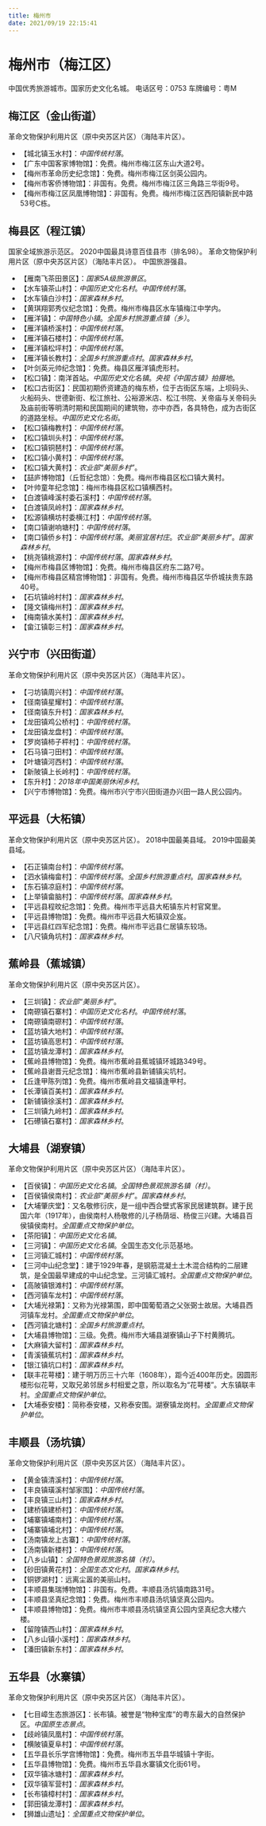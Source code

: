 ```yaml
---
title: 梅州市
date: 2021/09/19 22:15:41
---
```


# 梅州市（梅江区）
中国优秀旅游城市。国家历史文化名城。
电话区号：0753
车牌编号：粤M
## 梅江区（金山街道）
革命文物保护利用片区（原中央苏区片区）（海陆丰片区）。
* 【城北镇玉水村】：*中国传统村落*。
* 【广东中国客家博物馆】：免费。梅州市梅江区东山大道2号。
* 【梅州市革命历史纪念馆】：免费。梅州市梅江区剑英公园内。
* 【梅州市客侨博物馆】：非国有。免费。梅州市梅江区三角路三华街9号。
* 【梅州市梅江区凤凰博物馆】：非国有。免费。梅州市梅江区西阳镇新民中路53号C栋。
## 梅县区（程江镇）
国家全域旅游示范区。
2020中国最具诗意百佳县市（排名98）。
革命文物保护利用片区（原中央苏区片区）（海陆丰片区）。
中国旅游强县。
* 【雁南飞茶田景区】：*国家5A级旅游景区*。
* 【水车镇茶山村】：*中国历史文化名村*。*中国传统村落*。
* 【水车镇白沙村】：*国家森林乡村*。
* 【黄琪翔郭秀仪纪念馆】：免费。梅州市梅县区水车镇梅江中学内。
* 【雁洋镇】：*中国特色小镇*。*全国乡村旅游重点镇（乡）*。
* 【雁洋镇桥溪村】：*中国传统村落*。
* 【雁洋镇石楼村】：*中国传统村落*。
* 【雁洋镇松坪村】：*中国传统村落*。
* 【雁洋镇长教村】：*全国乡村旅游重点村*。*国家森林乡村*。
* 【叶剑英元帅纪念馆】：免费。梅县区雁洋镇虎形村。
* 【松口镇】：南洋首站。*中国历史文化名镇*。*央视《中国古镇》拍摄地*。
* 【松口古街区】：民国初期侨资建造的梅东桥，位于古街区东端，上坝码头、火船码头、世德新街、松江旅社、公裕源米店、松江书院、关帝庙与关帝码头及庙前街等明清时期和民国期间的建筑物，亦中亦西，各具特色，成为古街区的道路坐标。*中国历史文化名街*。
* 【松口镇梅教村】：*中国传统村落*。
* 【松口镇圳头村】：*中国传统村落*。
* 【松口镇铜琶村】：*中国传统村落*。
* 【松口镇小黄村】：*中国传统村落*。
* 【松口镇大黄村】：*农业部“美丽乡村”*。
* 【喆庐博物馆】（丘哲纪念馆）：免费。梅州市梅县区松口镇大黄村。
* 【叶帅童年纪念馆】：梅州市梅县区松口镇横西村。
* 【白渡镇峰溪村委石溪村】：*中国传统村落*。
* 【白渡镇凤岭村】：*国家森林乡村*。
* 【松源镇横坊村委横江村】：*中国传统村落*。
* 【南口镇谢响塘村】：*中国传统村落*。
* 【南口镇侨乡村】：*中国传统村落*。*美丽宜居村庄*。*农业部“美丽乡村”*。*国家森林乡村*。
* 【桃尧镇桃源村】：*中国传统村落*。*国家森林乡村*。
* 【梅州市梅县区博物馆】：免费。梅州市梅县区府东二路7号。
* 【梅州市梅县区精宫博物馆】：非国有。免费。梅州市梅县区华侨城扶贵东路40号。
* 【石坑镇岭村村】：*国家森林乡村*。
* 【隆文镇梅州村】：*国家森林乡村*。
* 【梅南镇水美村】：*国家森林乡村*。
* 【畲江镇彰三村】：*国家森林乡村*。
## 兴宁市（兴田街道）
革命文物保护利用片区（原中央苏区片区）（海陆丰片区）。
* 【刁坊镇周兴村】：*中国传统村落*。
* 【径南镇星耀村】：*中国传统村落*。
* 【径南镇东升村】：*国家森林乡村*。
* 【龙田镇鸡公桥村】：*中国传统村落*。
* 【龙田镇龙盘村】：*中国传统村落*。
* 【罗岗镇柿子枰村】：*中国传统村落*。
* 【石马镇刁田村】：*中国传统村落*。
* 【叶塘镇河西村】：*中国传统村落*。
* 【新陂镇上长岭村】：*中国传统村落*。
* 【东升村】：*2018年中国美丽休闲乡村*。
* 【兴宁市博物馆】：免费。梅州市兴宁市兴田街道办兴田一路人民公园内。
## 平远县（大柘镇）
革命文物保护利用片区（原中央苏区片区）。
2018中国最美县域。
2019中国最美县域。
* 【石正镇南台村】：*中国传统村落*。
* 【泗水镇梅畲村】：*中国传统村落*。*全国乡村旅游重点村*。*国家森林乡村*。
* 【东石镇凉庭村】：*中国传统村落*。
* 【上举镇畲脑村】：*中国传统村落*。*国家森林乡村*。
* 【平远县程旼纪念馆】：免费。梅州市平远县大柘镇东片村官窝里。
* 【平远县博物馆】：免费。梅州市平远县大柘镇双企岌。
* 【平远县红四军纪念馆】：免费。梅州市平远县仁居镇东较场。
* 【八尺镇角坑村】：*国家森林乡村*。
## 蕉岭县（蕉城镇）
革命文物保护利用片区（原中央苏区片区）。
* 【三圳镇】：*农业部“美丽乡村”*。
* 【南磜镇石寨村】：*中国历史文化名村*。*中国传统村落*。
* 【南磜镇南磜村】：*中国传统村落*。
* 【蓝坊镇大地村】：*中国传统村落*。
* 【蓝坊镇高思村】：*中国传统村落*。
* 【蓝坊镇龙潭村】：*国家森林乡村*。
* 【蕉岭县博物馆】：免费。梅州市蕉岭县蕉城镇环城路349号。
* 【蕉岭县谢晋元纪念馆】：梅州市蕉岭县新铺镇尖坑村。
* 【丘逢甲陈列馆】：免费。梅州市蕉岭县文福镇逢甲村。
* 【长潭镇百美村】：*国家森林乡村*。
* 【新铺镇徐溪村】：*国家森林乡村*。
* 【三圳镇九岭村】：*国家森林乡村*。
* 【石礤镇石寨村】：*国家森林乡村*。
## 大埔县（湖寮镇）
革命文物保护利用片区（原中央苏区片区）（海陆丰片区）。
* 【百侯镇】：*中国历史文化名镇*。*全国特色景观旅游名镇（村）*。
* 【百侯镇侯南村】：*农业部“美丽乡村”*。*国家森林乡村*。
* 【大埔肇庆堂】：又名敬修衍庆，是一组中西合壁式客家民居建筑群。建于民国六年（1917年），由侯南村人杨敬修的儿子杨荫垣、杨俊三兴建。大埔县百侯镇侯南村。*全国重点文物保护单位*。
* 【茶阳镇】：*中国历史文化名镇*。
* 【三河镇】：*中国历史文化名镇*。全国生态文化示范基地。
* 【三河镇汇城村】：*中国传统村落*。
* 【三河中山纪念堂】：建于1929年春，是钢筋混凝土土木混合结构的二层建筑，是全国最早建成的中山纪念堂。三河镇汇城村。*全国重点文物保护单位*。
* 【高陂镇银滩村】：*中国传统村落*。
* 【西河镇车龙村】：*中国传统村落*。
* 【大埔光禄第】：又称为光禄第围，即中国葡萄酒之父张弼士故居。大埔县西河镇车龙村。*全国重点文物保护单位*。
* 【西河镇北塘村】：*全国乡村旅游重点村*。
* 【大埔县博物馆】：三级。免费。梅州市大埔县湖寮镇山子下村黄腾坑。
* 【大麻镇大留村】：*国家森林乡村*。
* 【青溪镇蕉坑村】：*国家森林乡村*。
* 【银江镇坑口村】：*国家森林乡村*。
* 【联丰花萼楼】：建于明万历三十六年（1608年），距今近400年历史。因圆形楼形似花萼，又取兄弟邻居乡村相爱之意，所以取名为“花萼楼”。大东镇联丰村。*全国重点文物保护单位*。
* 【大埔泰安楼】：简称泰安楼，又称泰安围。湖寮镇龙岗村。*全国重点文物保护单位*。
## 丰顺县（汤坑镇）
革命文物保护利用片区（原中央苏区片区）（海陆丰片区）。
* 【黄金镇清溪村】：*中国传统村落*。
* 【丰良镇璜溪村邹家围】：*中国传统村落*。
* 【丰良镇三山村】：*国家森林乡村*。
* 【建桥镇建桥村】：*中国传统村落*。
* 【埔寨镇埔南村】：*中国传统村落*。
* 【埔寨镇埔北村】：*中国传统村落*。
* 【汤南镇龙上古寨】：*中国传统村落*。
* 【汤南镇新楼村】：*中国传统村落*。
* 【八乡山镇】：*全国特色景观旅游名镇（村）*。
* 【砂田镇黄花村】：*全国生态文化村*。*国家森林乡村*。
* 【铜锣湖村】：远离尘嚣的美丽山村。
* 【丰顺县集瑞博物馆】：非国有。免费。丰顺县汤坑镇南路31号。
* 【丰顺县坚真纪念馆】：免费。梅州市丰顺县汤坑镇坚真公园内。
* 【丰顺县博物馆】：免费。梅州市丰顺县汤坑镇坚真公园内坚真纪念大楼六楼。
* 【留隍镇西山村】：*国家森林乡村*。
* 【八乡山镇小溪村】：*国家森林乡村*。
* 【潘田镇新东村】：*国家森林乡村*。
## 五华县（水寨镇）
革命文物保护利用片区（原中央苏区片区）（海陆丰片区）。
* 【七目嶂生态旅游区】：长布镇。被誉是“物种宝库”的粤东最大的自然保护区。*中国原生态景点*。
* 【歧岭镇凤凰村】：*中国传统村落*。
* 【横陂镇夏阜村】：*中国传统村落*。
* 【五华县长乐学宫博物馆】：免费。梅州市五华县华城镇十字街。
* 【五华县博物馆】：免费。梅州市五华县水寨镇文化街61号。
* 【双华镇冰塘村】：*国家森林乡村*。
* 【双华镇军营村】：*国家森林乡村*。
* 【长布镇樟村村】：*国家森林乡村*。
* 【郭田镇龙潭村】：*国家森林乡村*。
* 【狮雄山遗址】：*全国重点文物保护单位*。